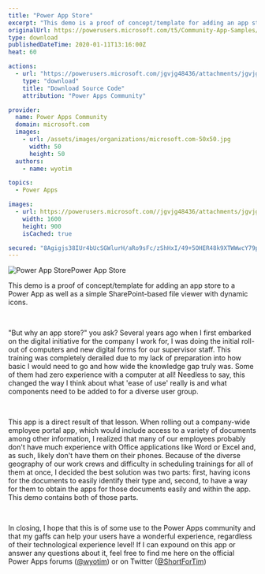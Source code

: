 ```yaml
---
title: "Power App Store"
excerpt: "This demo is a proof of concept/template for adding an app store to a Power App as well as a simple SharePoint-based file viewer with dynamic icons."
originalUrl: https://powerusers.microsoft.com/t5/Community-App-Samples/Power-App-Store/td-p/442805
type: download
publishedDateTime: 2020-01-11T13:16:00Z
heat: 60

actions:
  - url: "https://powerusers.microsoft.com/jgvjg48436/attachments/jgvjg48436/AppFeedbackGallery/390/3/Power%20App%20Store%20Demo.msapp"
    type: "download"
    title: "Download Source Code"
    attribution: "Power Apps Community"

provider:
  name: Power Apps Community
  domain: microsoft.com
  images:
    - url: /assets/images/organizations/microsoft.com-50x50.jpg
      width: 50
      height: 50
  authors:
    - name: wyotim

topics:
  - Power Apps

images:
  - url: https://powerusers.microsoft.com//jgvjg48436/attachments/jgvjg48436/AppFeedbackGallery/390/1/PowerAppStore.png
    width: 1600
    height: 900
    isCached: true

secured: "8Agigjs38IUr4bUcSGWlurH/aRo9sFc/zShHxI/49+5OHER48k9XTWWwcY79psEkzTl71GpfJlvsRFMokfTvK6eip59xMP1hi/MfHoqrCAa693XLKskfhjGIV4K4MPjoI8fw580KBH/Zw46fRV8/KlqnzZH3rf56MgzWqXwuv/kxPvzG3b7uCo+uWOxv12jgErgbNyc1MZB6Vcez15i3rs29p49zIHUaQqz21z6ApmW6OHzjaSkLtZOfhlchGRz0pONfe/ePpiu+Pq47ByZUp9+OobhrCT4MwqZeX+LiaqkAmz1x+gyHfiByCg9Slm1M0se2I9QJcg+VP5AlxOdEHF0U9GiRPDHMDjFFod9Msp1yJPwbW7aVx+dWkNo7bGaxBgcQYR2Ux7TUt8gNI6Si90rEtX83xcmunTUHjo+J9Tkn13n5Ur4+n/nzWBs24gRp;PjVKpPdGA87TP2bD+Y6DhQ=="
---
```

<p><span class="lia-inline-image-display-wrapper lia-image-align-inline" image-alt="PowerAppStore.png" style="width: 999px;"><img src="https://powerusers.microsoft.com/t5/image/serverpage/image-id/110341i6FB3A9450EF04664/image-size/large?v=1.0&amp;px=999" title="PowerAppStore.png" alt="Power App Store" li-image-url="https://powerusers.microsoft.com/t5/image/serverpage/image-id/110341i6FB3A9450EF04664?v=1.0" li-image-display-id="'110341i6FB3A9450EF04664'" li-message-uid="'442805'" li-messages-message-image="true" li-bindable="" class="lia-media-image" tabindex="0" li-bypass-lightbox-when-linked="true" li-use-hover-links="false"><span class="lia-inline-image-caption" onclick="event.preventDefault();">Power App Store</span></span></p>
<p>This demo is a proof of concept/template for adding an app store to a Power App as well as a simple SharePoint-based file viewer with dynamic icons.</p>
<p>&nbsp;</p>
<p>"But why an app store?" you ask? Several years ago when I first embarked on the digital initiative for the company I work for, I was doing the initial roll-out of computers and new digital forms for our supervisor staff. This training was completely derailed due to my lack of preparation into how basic I would need to go and how wide the knowledge gap truly was. Some of them had zero experience with a computer at all! Needless to say, this changed the way I think about what 'ease of use' really is and what components need to be added to for a diverse user group.</p>
<p>&nbsp;</p>
<p>This app is a direct result of that lesson. When rolling out a company-wide employee portal app, which would include access to a variety of documents among other information, I realized that many of our employees probably don't have much experience with Office applications like Word or Excel and, as such, likely don't have them on their phones. Because of the diverse geography of our work crews and difficulty in scheduling trainings for all of them at once, I decided the best solution was two parts: first, having icons for the documents to easily identify their type and, second, to have a way for them to obtain the apps for those documents easily and within the app. This demo contains both of those parts.</p>
<p>&nbsp;</p>
<p>In closing, I hope that this is of some use to the Power Apps community and that my gaffs can help your users have a wonderful experience, regardless of their technological experience level! If I can expound on this app or answer any questions about it, feel free to find me here on the official Power Apps forums (<a href="/t5/user/viewprofilepage/user-id/6679">@wyotim</a>) or on Twitter (<a href="https://twitter.com/ShortForTim" target="_self" rel="nofollow noopener noreferrer">@ShortForTim</a>)</p>

